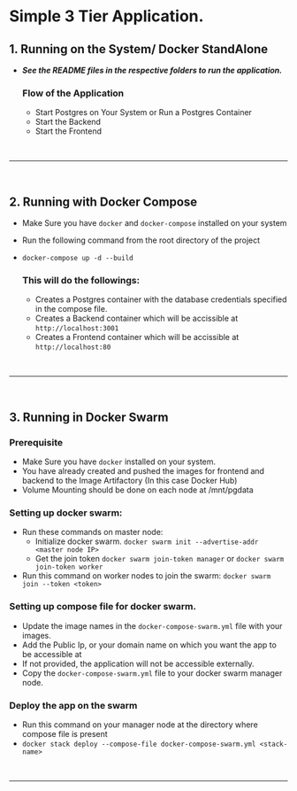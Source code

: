 # Simple 3 Tier Application.

## 1. Running on the System/ Docker StandAlone

- ***See the README files in the respective folders to run the application.***
    ### Flow of the Application
    - Start Postgres on Your System or Run a Postgres Container
    - Start the Backend
    - Start the Frontend

</br>

---
</br>


## 2. Running with Docker Compose

- Make Sure you have `docker` and `docker-compose` installed on your system
- Run  the following command from the root directory of the project
- `docker-compose up -d --build`

    ### This will do the followings:
    - Creates a Postgres container with the database credentials specified in the compose file.
    - Creates a Backend container which will be accissible at `http://localhost:3001`
    - Creates a Frontend container which will be accissible at `http://localhost:80`

</br>

---
</br>


## 3. Running in Docker Swarm

### Prerequisite
- Make Sure you have `docker` installed on your system.
- You have already created and pushed the images for frontend and backend to the Image Artifactory (In this case Docker Hub)
- Volume Mounting should be done on each node at /mnt/pgdata

### Setting up docker swarm:
- Run these commands on master node:
    - Initialize docker swarm. `docker swarm init --advertise-addr <master node IP>`
    - Get the join token `docker swarm join-token manager` or `docker swarm join-token worker`
- Run this command on worker nodes to join the swarm: `docker swarm join --token <token>`

### Setting up compose file for docker swarm.
- Update the image names in the `docker-compose-swarm.yml` file with your images.
- Add the Public Ip, or your domain name on which you want the app to be accessible at
- If not provided, the application will not be accessible externally.
- Copy the `docker-compose-swarm.yml` file to your docker swarm manager node.

### Deploy the app on the swarm
- Run this command on your manager node at the directory where compose file is present
- `docker stack deploy --compose-file docker-compose-swarm.yml <stack-name>`

</br>

---
</br>
